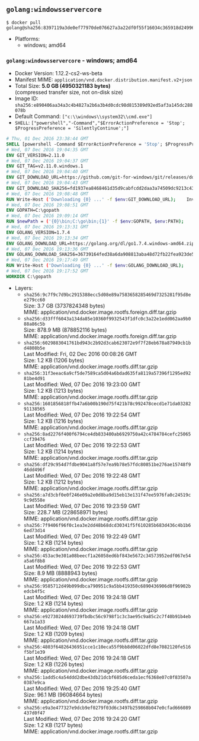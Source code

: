 ## `golang:windowsservercore`

```console
$ docker pull golang@sha256:8397119a3de0ef77970de076627a3a22df0f55f16034c365918d249968ee1306
```

-	Platforms:
	-	windows; amd64

### `golang:windowsservercore` - windows; amd64

-	Docker Version: 1.12.2-cs2-ws-beta
-	Manifest MIME: `application/vnd.docker.distribution.manifest.v2+json`
-	Total Size: **5.0 GB (4950321183 bytes)**  
	(compressed transfer size, not on-disk size)
-	Image ID: `sha256:e890406aa34a3c4b4827a2b6a3b4d0cdc98d815389d92ed5af3a145dc288078b`
-	Default Command: `["c:\\windows\\system32\\cmd.exe"]`
-	`SHELL`: `["powershell","-Command","$ErrorActionPreference = 'Stop'; $ProgressPreference = 'SilentlyContinue';"]`

```dockerfile
# Thu, 01 Dec 2016 23:38:44 GMT
SHELL [powershell -Command $ErrorActionPreference = 'Stop'; $ProgressPreference = 'SilentlyContinue';]
# Wed, 07 Dec 2016 19:04:35 GMT
ENV GIT_VERSION=2.11.0
# Wed, 07 Dec 2016 19:04:37 GMT
ENV GIT_TAG=v2.11.0.windows.1
# Wed, 07 Dec 2016 19:04:40 GMT
ENV GIT_DOWNLOAD_URL=https://github.com/git-for-windows/git/releases/download/v2.11.0.windows.1/Git-2.11.0-64-bit.exe
# Wed, 07 Dec 2016 19:04:43 GMT
ENV GIT_DOWNLOAD_SHA256=fd1937ea8468461d35d9cabfcdd2daa3a74509dc9213c43c2b9615e8f0b85086
# Wed, 07 Dec 2016 19:08:48 GMT
RUN Write-Host ('Downloading {0} ...' -f $env:GIT_DOWNLOAD_URL); 	Invoke-WebRequest -Uri $env:GIT_DOWNLOAD_URL -OutFile 'git.exe'; 		Write-Host ('Verifying sha256 ({0}) ...' -f $env:GIT_DOWNLOAD_SHA256); 	if ((Get-FileHash git.exe -Algorithm sha256).Hash -ne $env:GIT_DOWNLOAD_SHA256) { 		Write-Host 'FAILED!'; 		exit 1; 	}; 		Write-Host 'Installing ...'; 	Start-Process 		-Wait 		-FilePath ./git.exe 		-ArgumentList @( 			'/VERYSILENT', 			'/NORESTART', 			'/NOCANCEL', 			'/SP-', 			'/SUPPRESSMSGBOXES', 						'/COMPONENTS=assoc_sh', 						'/DIR=C:\git' 		); 		Write-Host 'Updating PATH ...'; 	$env:PATH = 'C:\git\bin;C:\git\mingw64\bin;C:\git\usr\bin;' + $env:PATH; 	[Environment]::SetEnvironmentVariable('PATH', $env:PATH, [EnvironmentVariableTarget]::Machine); 		Write-Host 'Verifying install ...'; 	Write-Host '  git --version'; git --version; 	Write-Host '  bash --version'; bash --version; 	Write-Host '  curl --version'; curl.exe --version; 		Write-Host 'Removing installer ...'; 	Remove-Item git.exe -Force; 		Write-Host 'Complete.';
# Wed, 07 Dec 2016 19:08:51 GMT
ENV GOPATH=C:\gopath
# Wed, 07 Dec 2016 19:09:14 GMT
RUN $newPath = ('{0}\bin;C:\go\bin;{1}' -f $env:GOPATH, $env:PATH); 	Write-Host ('Updating PATH: {0}' -f $newPath); 	[Environment]::SetEnvironmentVariable('PATH', $newPath, [EnvironmentVariableTarget]::Machine);
# Wed, 07 Dec 2016 19:13:31 GMT
ENV GOLANG_VERSION=1.7.4
# Wed, 07 Dec 2016 19:13:34 GMT
ENV GOLANG_DOWNLOAD_URL=https://golang.org/dl/go1.7.4.windows-amd64.zip
# Wed, 07 Dec 2016 19:13:36 GMT
ENV GOLANG_DOWNLOAD_SHA256=36739164fed38a6da908813aba48d72fb22fea923de5611a85a81135b7cfceb9
# Wed, 07 Dec 2016 19:17:49 GMT
RUN Write-Host ('Downloading {0} ...' -f $env:GOLANG_DOWNLOAD_URL); 	Invoke-WebRequest -Uri $env:GOLANG_DOWNLOAD_URL -OutFile 'go.zip'; 		Write-Host ('Verifying sha256 ({0}) ...' -f $env:GOLANG_DOWNLOAD_SHA256); 	if ((Get-FileHash go.zip -Algorithm sha256).Hash -ne $env:GOLANG_DOWNLOAD_SHA256) { 		Write-Host 'FAILED!'; 		exit 1; 	}; 		Write-Host 'Expanding ...'; 	Expand-Archive go.zip -DestinationPath C:\; 		Write-Host 'Verifying install ("go version") ...'; 	go version; 		Write-Host 'Removing ...'; 	Remove-Item go.zip -Force; 		Write-Host 'Complete.';
# Wed, 07 Dec 2016 19:17:52 GMT
WORKDIR C:\gopath
```

-	Layers:
	-	`sha256:9c7f9c7d9bc2915388ecc5d08e89a7583658285469d7325281f95d8ee279cc60`  
		Size: 3.7 GB (3737824348 bytes)  
		MIME: application/vnd.docker.image.rootfs.foreign.diff.tar.gzip
	-	`sha256:d33fff6043a134da85e10360f9932543f1dfc0c3a22e1edd062aa9b088a86c5b`  
		Size: 878.9 MB (878852116 bytes)  
		MIME: application/vnd.docker.image.rootfs.foreign.diff.tar.gzip
	-	`sha256:6029883041761bd943c2b92d3cab623072e9f7f28eb678a87949cb1bd4808b5e`  
		Last Modified: Fri, 02 Dec 2016 00:08:26 GMT  
		Size: 1.2 KB (1206 bytes)  
		MIME: application/vnd.docker.image.rootfs.diff.tar.gzip
	-	`sha256:31f3eeac6a9cf5de7589ca5d04a6bdad635fa8119a57396f1295ed9281be4d91`  
		Last Modified: Wed, 07 Dec 2016 19:23:00 GMT  
		Size: 1.2 KB (1213 bytes)  
		MIME: application/vnd.docker.image.rootfs.diff.tar.gzip
	-	`sha256:1601856818ffb47a6b00b190d75f421b78c992478cecd1e71da0328291138565`  
		Last Modified: Wed, 07 Dec 2016 19:22:54 GMT  
		Size: 1.2 KB (1216 bytes)  
		MIME: application/vnd.docker.image.rootfs.diff.tar.gzip
	-	`sha256:8ad2276f400f6794ce4db833400ab6929750a42c4784784cefc25065ccf39476`  
		Last Modified: Wed, 07 Dec 2016 19:22:53 GMT  
		Size: 1.2 KB (1214 bytes)  
		MIME: application/vnd.docker.image.rootfs.diff.tar.gzip
	-	`sha256:df29c954d7fdbe9041a8f57e7ea9b78e57fdc80851be276ae15748f946dd496f`  
		Last Modified: Wed, 07 Dec 2016 19:22:48 GMT  
		Size: 1.2 KB (1212 bytes)  
		MIME: application/vnd.docker.image.rootfs.diff.tar.gzip
	-	`sha256:a7d3cbf0e0f246e09a2e0d8ba9d15eb13e131f47ee5976fa0c24519c9c9d558e`  
		Last Modified: Wed, 07 Dec 2016 19:23:59 GMT  
		Size: 228.7 MB (228658971 bytes)  
		MIME: application/vnd.docker.image.rootfs.diff.tar.gzip
	-	`sha256:7f9406f96f0c1ea3e2dd48b68dcd30341f5f610285b683d436c4b1b66ed73d14`  
		Last Modified: Wed, 07 Dec 2016 19:22:49 GMT  
		Size: 1.2 KB (1214 bytes)  
		MIME: application/vnd.docker.image.rootfs.diff.tar.gzip
	-	`sha256:453ac9e301a08beecf1a26058ed6bf843e5672c34573952edf067e54a5a6f8b8`  
		Last Modified: Wed, 07 Dec 2016 19:22:53 GMT  
		Size: 8.9 MB (8888943 bytes)  
		MIME: application/vnd.docker.image.rootfs.diff.tar.gzip
	-	`sha256:9585712d49b099dbca790951c9a5bb419350c6890436906d8f96902bedcb4f5c`  
		Last Modified: Wed, 07 Dec 2016 19:24:18 GMT  
		Size: 1.2 KB (1214 bytes)  
		MIME: application/vnd.docker.image.rootfs.diff.tar.gzip
	-	`sha256:e9273024d693739fbdbc56c9798f1c3c3ae95c9a85c2c7f40b91b4eb667a1a33`  
		Last Modified: Wed, 07 Dec 2016 19:24:18 GMT  
		Size: 1.2 KB (1209 bytes)  
		MIME: application/vnd.docker.image.rootfs.diff.tar.gzip
	-	`sha256:4803f64826436951cce1c10eca55f9bb8d06022dfd8e7082120fe516f5bf1e39`  
		Last Modified: Wed, 07 Dec 2016 19:24:18 GMT  
		Size: 1.2 KB (1226 bytes)  
		MIME: application/vnd.docker.image.rootfs.diff.tar.gzip
	-	`sha256:1add5c4a54ddd2dbe43db21dcbf685d6ceda1ecf6368e07c0f83507a0387e9ca`  
		Last Modified: Wed, 07 Dec 2016 19:25:40 GMT  
		Size: 96.1 MB (96084664 bytes)  
		MIME: application/vnd.docker.image.rootfs.diff.tar.gzip
	-	`sha256:e9a3e477327e9dcb9ef0279f03d6c3497b259868b047e0cfad666089437d0f47`  
		Last Modified: Wed, 07 Dec 2016 19:24:20 GMT  
		Size: 1.2 KB (1217 bytes)  
		MIME: application/vnd.docker.image.rootfs.diff.tar.gzip
